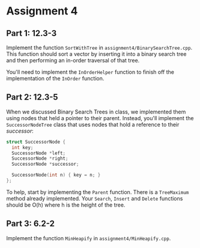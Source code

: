 # Assignment 4

## Part 1: 12.3-3

Implement the function `SortWithTree` in `assignment4/BinarySearchTree.cpp`. This function should
sort a vector by inserting it into a binary search tree and then performing an in-order traversal
of that tree.

You'll need to implement the `InOrderHelper` function to finish off the implementation of the `InOrder` function.

##  Part 2: 12.3-5

When we discussed Binary Search Trees in class, we implemented them using nodes that held a pointer to their parent.
Instead, you'll implement the `SuccessorNodeTree` class that uses nodes that hold a reference to their _successor_:
```c++
struct SuccessorNode {
  int key;
  SuccessorNode *left;
  SuccessorNode *right;
  SuccessorNode *successor;

  SuccessorNode(int n) { key = n; }
};
```
To help, start by implementing the `Parent` function. There is a `TreeMaximum` method already implemented. Your `Search`, `Insert` and `Delete` functions should
be O(h) where h is the height of the tree.


## Part 3: 6.2-2

Implement the function `MinHeapify` in `assignment4/MinHeapify.cpp`.